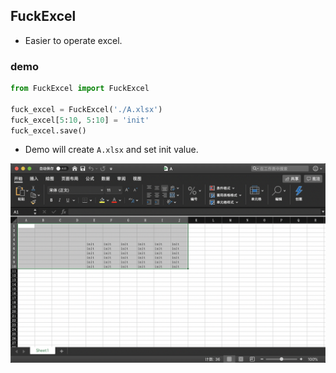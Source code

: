 ## FuckExcel

- Easier to operate excel.

### demo

```python
from FuckExcel import FuckExcel

fuck_excel = FuckExcel('./A.xlsx')
fuck_excel[5:10, 5:10] = 'init'
fuck_excel.save()
```

- Demo will create `A.xlsx` and set init value.

![demo](demo.png)